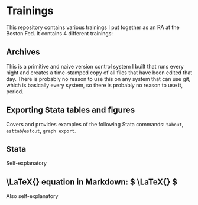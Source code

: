 # Trainings

This repository contains various trainings I put together as an RA at the Boston Fed. It contains 4 different trainings:

## Archives

This is a primitive and naive version control system I built that runs every night and creates a time-stamped copy of all files that have been edited that day. There is probably no reason to use this on any system that can use git, which is basically every system, so there is probably no reason to use it, period.

## Exporting Stata tables and figures

Covers and provides examples of the following Stata commands: `tabout`, `esttab`/`estout`, `graph export`. 

## Stata

Self-explanatory

## \LaTeX{} equation in Markdown: $ \LaTeX{} $

Also self-explanatory
